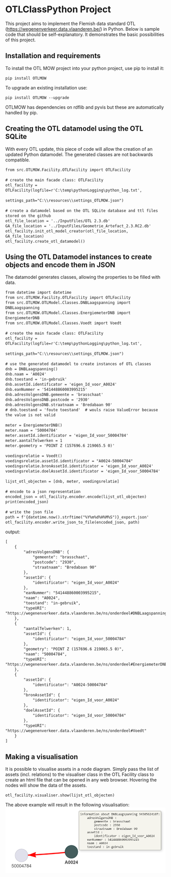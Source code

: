 # OTLClassPython Project 
This project aims to implement the Flemish data standard OTL (https://wegenenverkeer.data.vlaanderen.be/) in Python.
Below is sample code that should be self-explanatory. It demonstrates the basic possibilities of this project.

## Installation and requirements
To install the OTL MOW project into your python project, use pip to install it:
``` 
pip install OTLMOW
```
To upgrade an existing installation use:
``` 
pip install OTLMOW --upgrade
``` 
OTLMOW has dependencies on rdflib and pyvis but these are automatically handled by pip.

## Creating the OTL datamodel using the OTL SQLite
With every OTL update, this piece of code will allow the creation of an updated Python datamodel. The generated classes are not backwards compatible.
```  
from src.OTLMOW.Facility.OTLFacility import OTLFacility

# create the main facade class: OTLFacility
otl_facility = OTLFacility(logfile=r'C:\temp\pythonLogging\python_log.txt',
                           settings_path="C:\\resources\\settings_OTLMOW.json")

# create a datamodel based on the OTL SQLite database and ttl files stored on the github
otl_file_location = '../InputFiles/OTL 2.3.db'
GA_file_location = '../InputFiles/Geometrie_Artefact_2.3.RC2.db'
otl_facility.init_otl_model_creator(otl_file_location, GA_file_location)
otl_facility.create_otl_datamodel()
```
## Using the OTL Datamodel instances to create objects and encode them in JSON
The datamodel generates classes, allowing the properties to be filled with data.
```  
from datetime import datetime
from src.OTLMOW.Facility.OTLFacility import OTLFacility
from src.OTLMOW.OTLModel.Classes.DNBLaagspanning import DNBLaagspanning
from src.OTLMOW.OTLModel.Classes.EnergiemeterDNB import EnergiemeterDNB
from src.OTLMOW.OTLModel.Classes.Voedt import Voedt

# create the main facade class: OTLFacility
otl_facility = OTLFacility(logfile=r'C:\temp\pythonLogging\python_log.txt',
                           settings_path="C:\\resources\\settings_OTLMOW.json")

# use the generated datamodel to create instances of OTL classes
dnb = DNBLaagspanning()
dnb.naam = 'A0024'
dnb.toestand = 'in-gebruik'
dnb.assetId.identificator = 'eigen_Id_voor_A0024'
dnb.eanNummer = '541448860003995215'
dnb.adresVolgensDNB.gemeente = 'brasschaat'
dnb.adresVolgensDNB.postcode = '2930'
dnb.adresVolgensDNB.straatnaam = 'Bredabaan 90'
# dnb.toestand = 'foute toestand'  # wouls raise ValueError because the value is not valid

meter = EnergiemeterDNB()
meter.naam = '50004784'
meter.assetId.identificator = 'eigen_Id_voor_50004784'
meter.aantalTelwerken = 1
meter.geometry = 'POINT Z (157696.6 219065.5 0)'

voedingsrelatie = Voedt()
voedingsrelatie.assetId.identificator = "A0024-50004784"
voedingsrelatie.bronAssetId.identificator = 'eigen_Id_voor_A0024'
voedingsrelatie.doelAssetId.identificator = 'eigen_Id_voor_50004784'

lijst_otl_objecten = [dnb, meter, voedingsrelatie]

# encode to a json representation
encoded_json = otl_facility.encoder.encode(lijst_otl_objecten)
print(encoded_json)

# write the json file
path = f'{datetime.now().strftime("%Y%m%d%H%M%S")}_export.json'
otl_facility.encoder.write_json_to_file(encoded_json, path)
```
output:
```
[
    {
        "adresVolgensDNB": {
            "gemeente": "brasschaat",
            "postcode": "2930",
            "straatnaam": "Bredabaan 90"
        },
        "assetId": {
            "identificator": "eigen_Id_voor_A0024"
        },
        "eanNummer": "541448860003995215",
        "naam": "A0024",
        "toestand": "in-gebruik",
        "typeURI": "https://wegenenverkeer.data.vlaanderen.be/ns/onderdeel#DNBLaagspanning"
    },
    {
        "aantalTelwerken": 1,
        "assetId": {
            "identificator": "eigen_Id_voor_50004784"
        },
        "geometry": "POINT Z (157696.6 219065.5 0)",
        "naam": "50004784",
        "typeURI": "https://wegenenverkeer.data.vlaanderen.be/ns/onderdeel#EnergiemeterDNB"
    },
    {
        "assetId": {
            "identificator": "A0024-50004784"
        },
        "bronAssetId": {
            "identificator": "eigen_Id_voor_A0024"
        },
        "doelAssetId": {
            "identificator": "eigen_Id_voor_50004784"
        },
        "typeURI": "https://wegenenverkeer.data.vlaanderen.be/ns/onderdeel#Voedt"
    }
]
```
## Making a visualisation
It is possible to visualise assets in a node diagram.
Simply pass the list of assets (incl. relations) to the visualiser class in the OTL Facility class to create an html file that can be opened in any web browser.
Hovering the nodes will show the data of the assets.
```
otl_facility.visualiser.show(lijst_otl_objecten)
```
The above example will result in the following visualisation:
<img alt="example of visualiser" src="visualiser_example_readme.png"/>